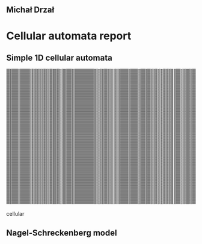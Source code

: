 Michał Drzał
------------

Cellular automata report
========================

Simple 1D cellular automata
---------------------------


<img src="rules/5.png" alt="alt text" style="width:300;height:300">

cellular



Nagel-Schreckenberg model
-------------------------
